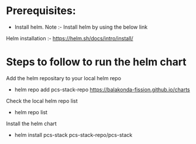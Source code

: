 
# Prerequisites:

+ Install helm. 
Note :- Install helm by using the below link

Helm installation :- https://helm.sh/docs/intro/install/

# Steps to follow to run the helm chart 

Add the helm repositary to your local helm repo

+ helm repo add pcs-stack-repo https://balakonda-fission.github.io/charts

Check the local helm repo list

+ helm repo list

Install the helm chart

+ helm install pcs-stack pcs-stack-repo/pcs-stack